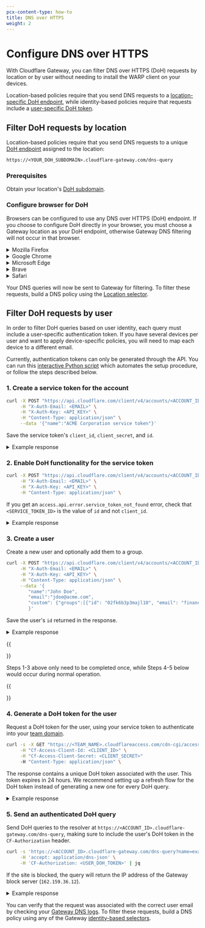 ```yaml
---
pcx-content-type: how-to
title: DNS over HTTPS
weight: 2
---
```


# Configure DNS over HTTPS

With Cloudflare Gateway, you can filter DNS over HTTPS (DoH) requests by location or by user without needing to install the WARP client on your devices.

Location-based policies require that you send DNS requests to a [location-specific DoH endpoint](#filter-doh-requests-by-location), while identity-based policies require that requests include a [user-specific DoH token](#filter-doh-requests-by-user).

## Filter DoH requests by location

Location-based policies require that you send DNS requests to a unique [DoH endpoint](/cloudflare-one/glossary/#doh-subdomain) assigned to the location:

```txt
https://<YOUR_DOH_SUBDOMAIN>.cloudflare-gateway.com/dns-query
```

### Prerequisites

Obtain your location's [DoH subdomain](/cloudflare-one/glossary/#doh-subdomain).

### Configure browser for DoH

Browsers can be configured to use any DNS over HTTPS (DoH) endpoint. If you choose to configure DoH directly in your browser, you must choose a Gateway location as your DoH endpoint, otherwise Gateway DNS filtering will not occur in that browser.

<details>
<summary>Mozilla Firefox</summary>
<div>

1. In the Firefox menu, select **Settings**.
2. In the General menu, scroll down to **Network Settings**.
3. Click **Settings**.
4. Select **Enable DNS over HTTPS**.
5. In the **Use Provider** drop-down menu, select _Custom_.
6. In the **Custom** field, enter `https://<YOUR_DOH_SUBDOMAIN>.cloudflare-gateway.com/dns-query`.
7. Click **OK**.
8. Enter **about:config** in the address bar.
9. Click **Accept the risk!** if you see a prompt from Firefox.
10. Set **network.trr.bootstrapAddress** to `162.159.36.5`.
11. Set **network.trr.mode** to `3`.

{{<Aside type="note">}}

If you want to disable DoH for your organization so that Gateway can be enforced, create a policy to block [this canary domain](https://support.mozilla.org/en-US/kb/canary-domain-use-application-dnsnet).

{{</Aside>}}

</div>
</details>

<details>
<summary>Google Chrome</summary>
<div>
1. Click the three-dot menu in your browser.
2. Click **Settings**.
3. Click **Privacy and security** > **Security**.
4. Scroll down and enable **Use secure DNS**.
5. Select **With Custom**.
6. In the **Enter custom provider** field, enter `https://<YOUR_DOH_SUBDOMAIN>.cloudflare-gateway.com/dns-query`.

Read more about [enabling DNS over HTTPS](https://www.chromium.org/developers/dns-over-https) on Chrome.

</div>
</details>

<details>
<summary>Microsoft Edge</summary>
<div>
1. Click the three-dot menu in your browser.
2. Click **Settings**.
3. Click **Privacy, Search, and Services**, and scroll down to **Security**.
4. Enable **Use secure DNS**.
5. Click **Choose a service provider**.
6. In the **Enter custom provider** field, enter `https://<YOUR_DOH_SUBDOMAIN>.cloudflare-gateway.com/dns-query`.
</div>
</details>

<details>
<summary>Brave</summary>
<div>
1. Click the menu button in your browser.
2. Click **Settings**.
3. Click **Security and Privacy** > **Security**.
4. Enable **Use secure DNS**.
5. Select **With Custom**.
6. In the **Enter custom provider** field, enter `https://<YOUR_DOH_SUBDOMAIN>.cloudflare-gateway.com/dns-query`.

</div>
</details>

<details>
<summary>Safari</summary>
<div>
As of today, Safari does not support DNS over HTTPS.
</div>
</details>

Your DNS queries will now be sent to Gateway for filtering. To filter these requests, build a DNS policy using the [Location selector](/cloudflare-one/connections/connect-devices/agentless/dns/locations).

## Filter DoH requests by user

In order to filter DoH queries based on user identity, each query must include a user-specific authentication token. If you have several devices per user and want to apply device-specific policies, you will need to map each device to a different email.

Currently, authentication tokens can only be generated through the API. You can run this [interactive Python script](/cloudflare-one/static/documentation/connections/authenticated-doh.py) which automates the setup procedure, or follow the steps described below.

### 1. Create a service token for the account

```bash
curl -X POST "https://api.cloudflare.com/client/v4/accounts/<ACCOUNT_ID>/access/service_tokens" \
     -H "X-Auth-Email: <EMAIL>" \
     -H "X-Auth-Key: <API_KEY>" \
     -H "Content-Type: application/json" \
     --data '{"name":"ACME Corporation service token"}'
```

Save the service token's `client_id`, `client_secret`, and `id`.

<details>
<summary>Example response</summary>
<div>

```bash
---
highlight: [3, 4, 7]
---
{
  "result": {
    "client_id": "88bf3b6d86161464f6509f7219099e57.access",
    "client_secret": "bdd31cbc4dec990953e39163fbbb194c93313ca9f0a6e420346af9d326b1d2a5",
    "created_at": "2022-06-09T01:59:17Z",
    "expires_at": "2023-06-09T01:59:17Z",
    "id": "f174e90a-fafe-4643-bbbc-4a0ed4fc8415",
    "name": "ACME Corporation service token",
    "updated_at": "2022-06-09T01:59:17Z"
  },
  "success": true,
  "errors": [],
  "messages": []
}
```

</div>
</details>

### 2. Enable DoH functionality for the service token

```bash
curl -X POST "https://api.cloudflare.com/client/v4/accounts/<ACCOUNT_ID>/access/organizations/doh/<ID>" \
     -H "X-Auth-Email: <EMAIL>" \
     -H "X-Auth-Key: <API_KEY>" \
     -H "Content-Type: application/json" \
```

If you get an `access.api.error.service_token_not_found` error,  check that `<SERVICE_TOKEN_ID>` is the value of `id` and not `client_id`.

<details>
<summary>Example response</summary>
<div>

```bash
{
  "result": {
    "client_id": "88bf3b6d86161464f6509f7219099e57.access",
    "created_at": "2022-06-09T01:59:17Z",
    "expires_at": "2023-06-09T01:59:17Z",
    "id": "f174e90a-fafe-4643-bbbc-4a0ed4fc8415",
    "name": "ACME Corporation service token",
    "updated_at": "2022-06-09T01:59:17Z",
    "duration": "8760h"
  },
  "success": true,
  "errors": [],
  "messages": []
}
```

</div>
</details>

### 3. Create a user

Create a new user and optionally add them to a group.

```bash
curl -X POST "https://api.cloudflare.com/client/v4/accounts/<ACCOUNT_ID>/access/users" \
     -H "X-Auth-Email: <EMAIL>" \
     -H "X-Auth-Key: <API_KEY>" \
     -H "Content-Type: application/json" \
     --data '{
        "name":"John Doe",
        "email":"jdoe@acme.com",
        "custom": {"groups":[{"id": "02fk6b3p3majl10", "email": "finance@acme.com", "name": "Finance"}]}
        }'
```

Save the user's `id` returned in the response.

<details>
<summary>Example response</summary>
<div>

```bash
---
highlight: [3]
---
{
  "result": {
    "id": "54d425de-7a78-4186-9975-d43c88ee7899",
    "created_at": "2022-03-16T21:18:39.93598Z",
    "updated_at": "2022-05-17T23:50:39.598345Z",
    "uid": "54d425de-7a78-4186-9975-d43c88ee7899",
    "name": "John Doe",
    "email": "jdoe@acme.com",
    "custom": {
        "groups": [
            {
                "email": "finance@acme.com",
                "id": "02fk6b3p3majl10",
                "name": "Finance"
            }
        ]
    }
  },
  "success": true,
  "errors": [],
  "messages": []
}
```

</div>
</details>

{{<Aside type="note">}}

Steps 1-3 above only need to be completed once, while Steps 4-5 below would occur during normal operation.

{{</Aside>}}

### 4. Generate a DoH token for the user

Request a DoH token for the user, using your service token to authenticate into your [team domain](/cloudflare-one/glossary/#team-domain).

```bash
curl -s -X GET "https://<TEAM_NAME>.cloudflareaccess.com/cdn-cgi/access/doh-token?account-id=<ACCOUNT_ID>&user-id=<USER_ID>&auth-domain=<TEAM_NAME>.cloudflareaccess.com" \
     -H "Cf-Access-Client-Id: <CLIENT_ID>" \
     -H "Cf-Access-Client-Secret: <CLIENT_SECRET>"
     -H "Content-Type: application/json" \
```

The response contains a unique DoH token associated with the user. This token expires in 24 hours. We recommend setting up a refresh flow for the DoH token instead of generating a new one for every DoH query.

<details>
<summary>Example response</summary>
<div>

```bash
{"token":"y2khbGciOiJSUzI1NiIsImtpZCI6ImJlZjVkYjg4ZTEwMjk3ZDEwNzhkMmEyYjE0MjMxZTljYTQwMjQ2NjAwOTQzNmJhOTQwOGJkODY3ZmI4OWFiOGQifQ.eyJ0eXBlIjoiZG9oIiwiYXVkIjoiY2xvdWRmbGFyZS1nYXRld2F5LmNvbSIsImlhdCI6MTY1NDc1MTg3NSwiZXhwIjoxNjU0ODM4Mjc1LCJhY2NvdW50LWlkIjoiMTA4MDM0OGIyZGYzYmQwN2QxZmI1MjM3Y2Q1ZDU5M2EiLCJ1c2VyLWlkIjoiNTRkNDI1ZGUtN2E3OC00MTg2LTk5NzUtZDQzYzg4ZWU3ODk5In0.I5p4WsH2dPhQ8vwy84zF05PsoBHCsUSXAaMpNhEH36oFZ3tXcs9ksLz7OzpZ_x3HxUfO3n57LlpAF1VehaBt2i94XCkvSgtHpYcwd_qZydLp-BGtcyfU1LbdXQC3m6zxKcIWu5VySi8I-J25UYlpyJhYgZ4DQUZIpqbSSt6WcVRKvA7OBa7xjkTux4OcqWAViO_ZS-GLwl-fqhvolmiwk37seBD3YuV1zG06VeWXfrMkZ5MbhooHD1DZDBHOZpTtmN8MbeKeI4tlY1mb_O3-jE-um6F9Hrl4NQm89MKFzsum-_Rywi5m4PTSlDza7fjdJs7RzFgJd3VWgzG-jgyQKw"}%
```

</div>
</details>

### 5. Send an authenticated DoH query

Send DoH queries to the resolver at `https://<ACCOUNT_ID>.cloudflare-gateway.com/dns-query`, making sure to include the user's DoH token in the `CF-Authorization` header.

```bash
curl -s 'https://<ACCOUNT_ID>.cloudflare-gateway.com/dns-query?name=example.com' \
     -H 'accept: application/dns-json' \
     -H 'CF-Authorization: <USER_DOH_TOKEN>' | jq
```

If the site is blocked, the query will return the IP address of the Gateway block server (`162.159.36.12`).

<details>
<summary>Example response</summary>
<div>

```bash
{
  "Status": 0,
  "TC": false,
  "RD": true,
  "RA": true,
  "AD": false,
  "CD": false,
  "Question": [
    {
      "name": "example.com",
      "type": 1
    }
  ],
  "Answer": [
    {
      "name": "example.com",
      "type": 1,
      "TTL": 60,
      "data": "162.159.36.12"
    }
  ]
}
```

</div>
</details>

You can verify that the request was associated with the correct user email by checking your [Gateway DNS logs](/cloudflare-one/analytics/logs/activity-log/). To filter these requests, build a DNS policy using any of the Gateway [identity-based selectors](/cloudflare-one/policies/filtering/identity-selectors/).
